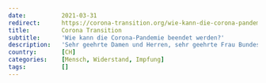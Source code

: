 ```yaml
---
date:          2021-03-31
redirect:      https://corona-transition.org/wie-kann-die-corona-pandemie-beendet-werden
title:         Corona Transition
subtitle:      'Wie kann die Corona-Pandemie beendet werden?'
description:   'Sehr geehrte Damen und Herren, sehr geehrte Frau Bundeskanzlerin Merkel, sehr geehrter Herr Bundespräsident Steinmeier, sehr geehrte (...)'
country:       [CH]
categories:    [Mensch, Widerstand, Impfung]
tags:          []
---
```

